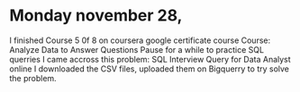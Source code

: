 # Monday november 28,
I finished Course 5 0f 8 on coursera google certificate course 
Course: Analyze Data to Answer Questions
Pause for a while to practice SQL querries
I came accross this problem: SQL Interview Query for Data Analyst online
I downloaded the CSV files, uploaded them on Bigquerry to try solve the problem.
